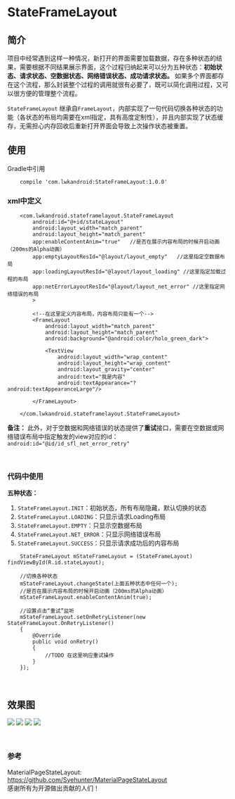 # StateFrameLayout


## 简介
项目中经常遇到这样一种情况，新打开的界面需要加载数据，存在多种状态的结果，需要根据不同结果展示界面，这个过程归纳起来可以分为五种状态：**初始状态、请求状态、空数据状态、网络错误状态、成功请求状态。** 如果多个界面都存在这个流程，那么封装整个过程的调用就很有必要了，既可以简化调用过程，又可以很方便的管理整个流程。

`StateFrameLayout` 继承自`FrameLayout`，内部实现了一句代码切换各种状态的功能（各状态的布局均需要在xml指定，具有高度定制性），并且内部实现了状态缓存，无需担心内存回收后重新打开界面会导致上次操作状态被重置。

## 使用

Gradle中引用
```
    compile 'com.lwkandroid:StateFrameLayout:1.0.0'
```

### xml中定义

```
    <com.lwkandroid.stateframelayout.StateFrameLayout
        android:id="@+id/stateLayout"
        android:layout_width="match_parent"
        android:layout_height="match_parent"
        app:enableContentAnim="true"   //是否在展示内容布局的时候开启动画（200ms的Alpha动画）
        app:emptyLayoutResId="@layout/layout_empty"   //这里指定空数据布局
        app:loadingLayoutResId="@layout/layout_loading" //这里指定加载过程的布局
        app:netErrorLayoutResId="@layout/layout_net_error" //这里指定网络错误的布局
        >

        <!--在这里定义内容布局，内容布局只能有一个-->
        <FrameLayout
            android:layout_width="match_parent"
            android:layout_height="match_parent"
            android:background="@android:color/holo_green_dark">

            <TextView
                android:layout_width="wrap_content"
                android:layout_height="wrap_content"
                android:layout_gravity="center"
                android:text="我是内容"
                android:textAppearance="?android:textAppearanceLarge"/>

        </FrameLayout>

    </com.lwkandroid.stateframelayout.StateFrameLayout>
```
**备注：** 此外，对于空数据和网络错误的状态提供了**重试**接口，需要在空数据或网络错误布局中指定触发的view对应的id：`android:id="@id/id_sfl_net_error_retry"`

<br />

### 代码中使用

**五种状态：** <br />

1. `StateFrameLayout.INIT`：初始状态，所有布局隐藏，默认切换的状态 <br />
2. `StateFrameLayout.LOADING`：只显示请求Loading布局 <br />
3. `StateFrameLayout.EMPTY`：只显示空数据布局 <br />
4. `StateFrameLayout.NET_ERROR`：只显示网络错误布局 <br />
5. `StateFrameLayout.SUCCESS`：只显示请求成功后的内容布局 <br />

```
    StateFrameLayout mStateFrameLayout = (StateFrameLayout) findViewById(R.id.stateLayout);

    //切换各种状态
    mStateFrameLayout.changeState(上面五种状态中任何一个);
    //是否在展示内容布局的时候开启动画（200ms的Alpha动画）
    mStateFrameLayout.enableContentAnim(true);

    //设置点击“重试”监听
    mStateFrameLayout.setOnRetryListener(new StateFrameLayout.OnRetryListener()
    {
        @Override
        public void onRetry()
        {
            //TODO 在这里响应重试操作
        }
    });
```

<br >

## 效果图
![](https://github.com/Vanish136/StateFrameLayout/raw/master/pics/sample01.png)
![](https://github.com/Vanish136/StateFrameLayout/raw/master/pics/sample02.png)
![](https://github.com/Vanish136/StateFrameLayout/raw/master/pics/sample03.png)
![](https://github.com/Vanish136/StateFrameLayout/raw/master/pics/sample04.png)

<br />

### 参考
MaterialPageStateLayout: https://github.com/Syehunter/MaterialPageStateLayout <br />
感谢所有为开源做出贡献的人们！